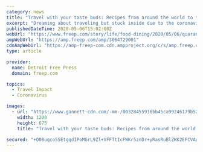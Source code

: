 ```yaml
---
category: news
title: "Travel with your taste buds: Recipes from around the world to try during coronavirus quarantine"
excerpt: "Dreaming about traveling but stuck inside due to the coronavirus pandemic? Travel with your taste buds without leaving your home."
publishedDateTime: 2020-05-06T15:02:00Z
webUrl: "https://www.freep.com/story/life/food-dining/2020/05/06/quarantine-cooking-recipes-around-world-taste-bud-travel/3064729001/"
ampWebUrl: "https://amp.freep.com/amp/3064729001"
cdnAmpWebUrl: "https://amp-freep-com.cdn.ampproject.org/c/s/amp.freep.com/amp/3064729001"
type: article

provider:
  name: Detroit Free Press
  domain: freep.com

topics:
  - Travel Impact
  - Coronavirus

images:
  - url: "https://www.gannett-cdn.com/-mm-/00328455916bb45ca99246179b52b99baca14f7b/c=0-0-642-361/local/-/media/2019/07/09/USATODAY/usatsports/Reviewed.com-RvEW-23048-newhero1.jpg?auto=webp&format=pjpg&width=1200"
    width: 1200
    height: 675
    title: "Travel with your taste buds: Recipes from around the world to try during coronavirus quarantine"

secured: "+O08uqco5SEtgqdIPoMGrL9Zl+VFFTtIcFWKr5znDr+yRasRuBlZKK2EFCVAulJ/8dFg2bFhJKQZEWZGwp2K6wuueiL1Anlkh3VER7MJZusgn0yO6QFmbypFBlE5PWODQosm93B8Mtj4z1eV6xocYTJQ3bkmBcAjjNgiz5GdyplzzzrIbX7F3DdkSAm0wutjWdQYbl06SZ8oz7eQV/JlggaSYDQPCLjGto92pLRKyjsq/kYaiChg5OuhYYS06ufukB2MHAO/CMbooAR08bFt4fWULoJt1J2oLljlNilrUJ3vReIAhSIdih48yVKuOjmS;7M6krhBc4b35A/Nzq2Vj2Q=="
---
```


